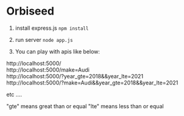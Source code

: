 # Orbiseed
1. install express.js
`npm install` 

2. run server
`node app.js`

3. You can play with apis like below:

http://localhost:5000/  
http://localhost:5000/make=Audi  
http://localhost:5000/?year_gte=2018&&year_lte=2021  
http://localhost:5000/?make=Audi&&year_gte=2018&&year_lte=2021  

etc ....

"gte" means great than or equal
"lte" means less than or equal
